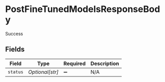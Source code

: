 # PostFineTunedModelsResponseBody

Success


## Fields

| Field              | Type               | Required           | Description        |
| ------------------ | ------------------ | ------------------ | ------------------ |
| `status`           | *Optional[str]*    | :heavy_minus_sign: | N/A                |